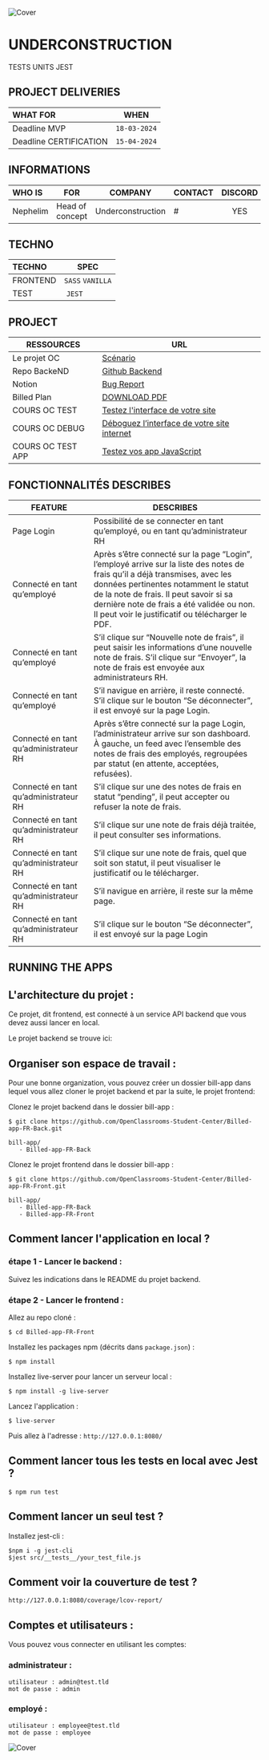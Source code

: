 ![Cover](https://kpkfzczpavanzocxzyta.supabase.co/storage/v1/object/public/oc-react/readme-header-oc-react-09.png)

<!-- ∵ ƸӜƷ ∴∵ ƸӜƷ ∴∵ ƸӜƷ ∴∵ ƸӜƷ ∴∵ ƸӜƷ ∴∵ ƸӜƷ ∴∵ ƸӜƷ ∴∵ ƸӜƷ ∴∵ ƸӜƷ ∴∵ ƸӜƷ ∴∵ ƸӜƷ ∴∵ ƸӜƷ ∴ -->

# UNDERCONSTRUCTION

TESTS UNITS JEST

## PROJECT DELIVERIES

| WHAT FOR               | WHEN         |
| :--------------------- | ------------ |
| Deadline MVP           | `18-03-2024` |
| Deadline CERTIFICATION | `15-04-2024` |

## INFORMATIONS

| WHO IS   | FOR             |      COMPANY      | CONTACT | DISCORD |
| :------- | --------------- | :---------------: | ------- | :-----: |
| Nephelim | Head of concept | Underconstruction | #       |   YES   |

## TECHNO

| TECHNO   | SPEC             |
| :------- | ---------------- |
| FRONTEND | `SASS` `VANILLA` |
| TEST     |  `JEST`          |

## PROJECT

| RESSOURCES        | URL                                                                                                                                      |
| ----------------- | ---------------------------------------------------------------------------------------------------------------------------------------- |
| Le projet OC      | [Scénario](https://openclassrooms.com/fr/paths/516/projects/809/scenario)                                                                |
| Repo BackeND      | [Github Backend](https://github.com/OpenClassrooms-Student-Center/Billed-app-FR-back)                                                    |
| Notion            | [Bug Report](https://openclassrooms.notion.site/a7a612fc166747e78d95aa38106a55ec?v=2a8d3553379c4366b6f66490ab8f0b90)                     |
| Billed Plan       | [DOWNLOAD PDF](./billed-plan.pdf)                                                                                                        |
| COURS OC TEST     | [Testez l'interface de votre site](https://openclassrooms.com/fr/courses/3504461-testez-linterface-de-votre-site)                        |
| COURS OC DEBUG    | [Déboguez l’interface de votre site internet](https://openclassrooms.com/fr/courses/7159296-deboguez-l-interface-de-votre-site-internet) |
| COURS OC TEST APP | [Testez vos app JavaScript](https://openclassrooms.com/fr/courses/7159306-testez-vos-applications-front-end-avec-javascript)             |

## FONCTIONNALITÉS DESCRIBES

| FEATURE                               | DESCRIBES                                                                                                                                                                                                                                                                                                        |
| ------------------------------------- | ---------------------------------------------------------------------------------------------------------------------------------------------------------------------------------------------------------------------------------------------------------------------------------------------------------------- |
| Page Login                            | Possibilité de se connecter en tant qu’employé, ou en tant qu’administrateur RH                                                                                                                                                                                                                                  |
| Connecté en tant qu’employé           | Après s’être connecté sur la page “Login”, l’employé arrive sur la liste des notes de frais qu’il a déjà transmises, avec les données pertinentes notamment le statut de la note de frais. Il peut savoir si sa dernière note de frais a été validée ou non. Il peut voir le justificatif ou télécharger le PDF. |
| Connecté en tant qu’employé           | S’il clique sur “Nouvelle note de frais”, il peut saisir les informations d’une nouvelle note de frais. S’il clique sur “Envoyer”, la note de frais est envoyée aux administrateurs RH.                                                                                                                          |
| Connecté en tant qu’employé           | S’il navigue en arrière, il reste connecté. S’il clique sur le bouton “Se déconnecter”, il est envoyé sur la page Login.                                                                                                                                                                                         |
| Connecté en tant qu’administrateur RH | Après s’être connecté sur la page Login, l’administrateur arrive sur son dashboard. À gauche, un feed avec l’ensemble des notes de frais des employés, regroupées par statut (en attente, acceptées, refusées).                                                                                                  |
| Connecté en tant qu’administrateur RH | S’il clique sur une des notes de frais en statut “pending”, il peut accepter ou refuser la note de frais.                                                                                                                                                                                                        |
| Connecté en tant qu’administrateur RH | S’il clique sur une note de frais déjà traitée, il peut consulter ses informations.                                                                                                                                                                                                                              |
| Connecté en tant qu’administrateur RH | S’il clique sur une note de frais, quel que soit son statut, il peut visualiser le justificatif ou le télécharger.                                                                                                                                                                                               |
| Connecté en tant qu’administrateur RH | S’il navigue en arrière, il reste sur la même page.                                                                                                                                                                                                                                                              |
| Connecté en tant qu’administrateur RH | S’il clique sur le bouton “Se déconnecter”, il est envoyé sur la page Login                                                                                                                                                                                                                                      |

## RUNNING THE APPS

## L'architecture du projet :

Ce projet, dit frontend, est connecté à un service API backend que vous devez aussi lancer en local.

Le projet backend se trouve ici:

## Organiser son espace de travail :

Pour une bonne organization, vous pouvez créer un dossier bill-app dans lequel vous allez cloner le projet backend et par la suite, le projet frontend:

Clonez le projet backend dans le dossier bill-app :

```
$ git clone https://github.com/OpenClassrooms-Student-Center/Billed-app-FR-Back.git
```

```
bill-app/
   - Billed-app-FR-Back
```

Clonez le projet frontend dans le dossier bill-app :

```
$ git clone https://github.com/OpenClassrooms-Student-Center/Billed-app-FR-Front.git
```

```
bill-app/
   - Billed-app-FR-Back
   - Billed-app-FR-Front
```

## Comment lancer l'application en local ?

### étape 1 - Lancer le backend :

Suivez les indications dans le README du projet backend.

### étape 2 - Lancer le frontend :

Allez au repo cloné :

```
$ cd Billed-app-FR-Front
```

Installez les packages npm (décrits dans `package.json`) :

```
$ npm install
```

Installez live-server pour lancer un serveur local :

```
$ npm install -g live-server
```

Lancez l'application :

```
$ live-server
```

Puis allez à l'adresse : `http://127.0.0.1:8080/`

## Comment lancer tous les tests en local avec Jest ?

```
$ npm run test
```

## Comment lancer un seul test ?

Installez jest-cli :

```
$npm i -g jest-cli
$jest src/__tests__/your_test_file.js
```

## Comment voir la couverture de test ?

`http://127.0.0.1:8080/coverage/lcov-report/`

## Comptes et utilisateurs :

Vous pouvez vous connecter en utilisant les comptes:

### administrateur :

```
utilisateur : admin@test.tld
mot de passe : admin
```

### employé :

```
utilisateur : employee@test.tld
mot de passe : employee
```

![Cover](https://kpkfzczpavanzocxzyta.supabase.co/storage/v1/object/public/oc-react/readme-footer-oc-react-09.png)
